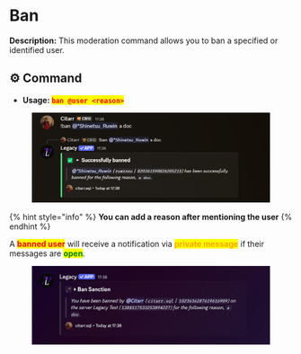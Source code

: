 # Ban

**Description:** This moderation command allows you to ban a specified or identified user.

## ⚙️ Command



* **Usage:&#x20;**<mark style="color:red;">**`ban @user <reason>`**</mark>

<figure><img src="../../.gitbook/assets/image (5).png" alt=""><figcaption></figcaption></figure>

{% hint style="info" %}
**You can add a reason after mentioning the user**
{% endhint %}

A <mark style="color:red;">**banned user**</mark> will receive a notification via <mark style="color:orange;">**p**</mark><mark style="color:orange;">**rivate message**</mark> if their messages are <mark style="color:green;">**open**</mark>.

<figure><img src="../../.gitbook/assets/image (18).png" alt=""><figcaption></figcaption></figure>
